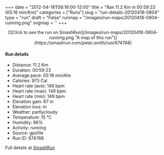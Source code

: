 +++
date = "2012-04-18T08:16:00-12:00"
title = "Ran 11.2 Km in 00:59:23 (05:16 min/Km)"
categories = ["Runs"]
slug = "run-details-20120418-0804"
type = "run"
draft = "False"
runmap = "/images/run-maps/20120418-0804-running.png"
svgmap = '<polyline points="0 56, 1 60, 3 58, 11 50, 18 47, 22 49, 23 49, 27 45, 38 44, 46 46, 53 52, 61 56, 66 56, 71 55, 78 53, 82 51, 93 53, 97 51, 99 49, 100 48, 98 44, 97 40, 97 41, 97 44, 100 48, 99 50, 96 52, 92 53, 89 52, 89 52, 82 51, 75 54, 65 56, 62 56, 55 54, 46 47, 43 45, 30 44, 27 45, 23 49, 18 47, 10 50, 4 58">'
+++



<!--more-->

<center>
[![Click to see the run on SmashRun](/images/run-maps/20120418-0804-running.png "A map of this run")](https://smashrun.com/peter.smith/run/674768)
</center>

#### Run details

* Distance: 11.2 Km
* Duration: 00:59:23
* Average pace: 05:16 min/Km
* Calories: 973 Cal
* Heart rate (ave): 149 bpm
* Heart rate (max): 149 bpm
* Heart rate (min): 149 bpm
* Elevation gain: 67 m
* Elevation loss:  m
* Weather: partlycloudy
* Temperature: 15 &deg;C
* Humidity: 86%
* Activity: running
* Source: gpxfile
* Run ID: 674768

Full details at [SmashRun](https://smashrun.com/peter.smith/run/674768)